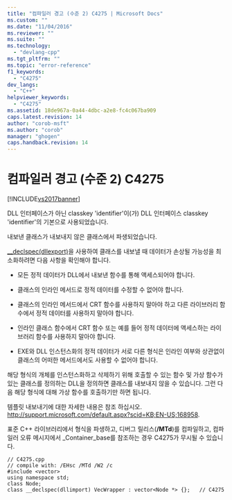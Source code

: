 ```yaml
---
title: "컴파일러 경고 (수준 2) C4275 | Microsoft Docs"
ms.custom: ""
ms.date: "11/04/2016"
ms.reviewer: ""
ms.suite: ""
ms.technology: 
  - "devlang-cpp"
ms.tgt_pltfrm: ""
ms.topic: "error-reference"
f1_keywords: 
  - "C4275"
dev_langs: 
  - "C++"
helpviewer_keywords: 
  - "C4275"
ms.assetid: 18de967a-0a44-4dbc-a2e8-fc4c067ba909
caps.latest.revision: 14
author: "corob-msft"
ms.author: "corob"
manager: "ghogen"
caps.handback.revision: 14
---
```

# 컴파일러 경고 (수준 2) C4275
[!INCLUDE[vs2017banner](../../assembler/inline/includes/vs2017banner.md)]

DLL 인터페이스가 아닌 classkey 'identifier'이\(가\) DLL 인터페이스 classkey 'identifier'의 기본으로 사용되었습니다.  
  
 내보낸 클래스가 내보내지 않은 클래스에서 파생되었습니다.  
  
 [\_\_declspec\(dllexport\)](../../cpp/dllexport-dllimport.md)을 사용하여 클래스를 내보낼 때 데이터가 손상될 가능성을 최소화하려면 다음 사항을 확인해야 합니다.  
  
-   모든 정적 데이터가 DLL에서 내보낸 함수를 통해 액세스되어야 합니다.  
  
-   클래스의 인라인 메서드로 정적 데이터를 수정할 수 없어야 합니다.  
  
-   클래스의 인라인 메서드에서 CRT 함수를 사용하지 말아야 하고 다른 라이브러리 함수에서 정적 데이터를 사용하지 말아야 합니다.  
  
-   인라인 클래스 함수에서 CRT 함수 또는 예를 들어 정적 데이터에 액세스하는 라이브러리 함수를 사용하지 말아야 합니다.  
  
-   EXE와 DLL 인스턴스화의 정적 데이터가 서로 다른 형식은 인라인 여부와 상관없이 클래스의 어떠한 메서드에서도 사용할 수 없어야 합니다.  
  
 해당 형식의 개체를 인스턴스화하고 삭제하기 위해 호출할 수 있는 함수 및 가상 함수가 있는 클래스를 정의하는 DLL을 정의하면 클래스를 내보내지 않을 수 있습니다.  그런 다음 해당 형식에 대해 가상 함수를 호출하기만 하면 됩니다.  
  
 템플릿 내보내기에 대한 자세한 내용은 참조 하십시오. [http:\/\/support.microsoft.com\/default.aspx?scid\=KB;EN\-US;168958](http://support.microsoft.com/default.aspx?scid=KB;EN-US;168958).  
  
 표준 C\+\+ 라이브러리에서 형식을 파생하고, 디버그 릴리스\(**\/MTd**\)를 컴파일하고, 컴파일러 오류 메시지에서 \_Container\_base를 참조하는 경우 C4275가 무시될 수 있습니다.  
  
```  
// C4275.cpp  
// compile with: /EHsc /MTd /W2 /c  
#include <vector>  
using namespace std;  
class Node;  
class __declspec(dllimport) VecWrapper : vector<Node *> {};   // C4275  
```